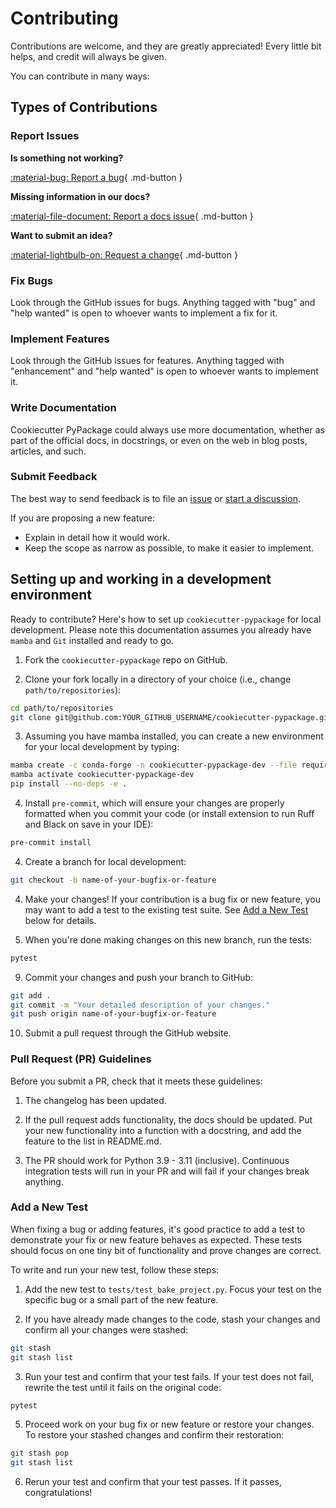 # Contributing

Contributions are welcome, and they are greatly appreciated! Every little bit
helps, and credit will always be given.

You can contribute in many ways:

## Types of Contributions

### Report Issues

__Is something not working?__

[:material-bug: Report a bug](https://github.com/arup-group/cookiecutter-pypackage/issues/new?template=BUG-REPORT.yml "Report a bug in the template by creating an issue and a reproduction"){ .md-button }

__Missing information in our docs?__

[:material-file-document: Report a docs issue](https://github.com/arup-group/cookiecutter-pypackage/issues/new?template=DOCS.yml "Report missing information or potential inconsistencies in our documentation"){ .md-button }

__Want to submit an idea?__

[:material-lightbulb-on: Request a change](https://github.com/arup-group/cookiecutter-pypackage/issues/new?template=FEATURE-REQUEST.yml "Propose a change or feature request or suggest an improvement"){ .md-button }

### Fix Bugs

Look through the GitHub issues for bugs. Anything tagged with "bug" and "help wanted" is open to whoever wants to implement a fix for it.

### Implement Features

Look through the GitHub issues for features. Anything tagged with "enhancement" and "help wanted" is open to whoever wants to implement it.

### Write Documentation

Cookiecutter PyPackage could always use more documentation, whether as part of the official docs, in docstrings, or even on the web in blog posts, articles, and such.

### Submit Feedback

The best way to send feedback is to file an [issue](https://github.com/arup-group/cookiecutter-pypackage/issues) or [start a discussion](https://github.com/arup-group/cookiecutter-pypackage/discussions).

If you are proposing a new feature:

* Explain in detail how it would work.
* Keep the scope as narrow as possible, to make it easier to implement.

## Setting up and working in a development environment

Ready to contribute? Here's how to set up `cookiecutter-pypackage` for local development.
Please note this documentation assumes you already have `mamba` and `Git` installed and ready to go.

1. Fork the `cookiecutter-pypackage` repo on GitHub.

2. Clone your fork locally in a directory of your choice (i.e., change `path/to/repositories`):

``` bash
cd path/to/repositories
git clone git@github.com:YOUR_GITHUB_USERNAME/cookiecutter-pypackage.git
```

3. Assuming you have mamba installed, you can create a new environment for your local
   development by typing:

``` bash
mamba create -c conda-forge -n cookiecutter-pypackage-dev --file requirements/dev.txt
mamba activate cookiecutter-pypackage-dev
pip install --no-deps -e .
```

4. Install `pre-commit`, which will ensure your changes are properly formatted when you commit your code (or install extension to run Ruff and Black on save in your IDE):

``` bash
pre-commit install
```

4. Create a branch for local development:

``` bash
git checkout -b name-of-your-bugfix-or-feature
```

4. Make your changes! If your contribution is a bug fix or new feature, you may want to add a test to the existing test suite. See [Add a New Test](#add-a-new-test) below for details.

5. When you're done making changes on this new branch, run the tests:

```bash
pytest
```

9. Commit your changes and push your branch to GitHub:

```bash
git add .
git commit -m "Your detailed description of your changes."
git push origin name-of-your-bugfix-or-feature
```

10. Submit a pull request through the GitHub website.


### Pull Request (PR) Guidelines

Before you submit a PR, check that it meets these guidelines:

1. The changelog has been updated.

2. If the pull request adds functionality, the docs should be updated.
   Put your new functionality into a function with a docstring, and add the feature to the list in README.md.

3. The PR should work for Python 3.9 - 3.11 (inclusive).
   Continuous integration tests will run in your PR and will fail if your changes break anything.

### Add a New Test

When fixing a bug or adding features, it's good practice to add a test to demonstrate your fix or new feature behaves as expected.
These tests should focus on one tiny bit of functionality and prove changes are correct.

To write and run your new test, follow these steps:

1. Add the new test to `tests/test_bake_project.py`.
   Focus your test on the specific bug or a small part of the new feature.

2. If you have already made changes to the code, stash your changes and confirm all your changes were stashed:
```bash
git stash
git stash list
```

3. Run your test and confirm that your test fails.
   If your test does not fail, rewrite the test until it fails on the original code:
```bash
pytest
```

5. Proceed work on your bug fix or new feature or restore your changes.
   To restore your stashed changes and confirm their restoration:
```bash
git stash pop
git stash list
```

6. Rerun your test and confirm that your test passes.
   If it passes, congratulations!

